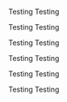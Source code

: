 

Testing 
Testing  

Testing
Testing 

Testing
Testing 

Testing
Testing 

Testing
Testing 

Testing
Testing 
